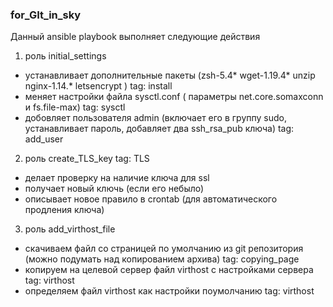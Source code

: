 ### for_GIt_in_sky

Данный ansible playbook выполняет следующие действия
  1. роль initial_settings 
  * устанавливает дополнительные  пакеты (zsh-5.4*  wget-1.19.4* unzip nginx-1.14.* letsencrypt  )  tag: install
  * меняет настройки файла sysctl.conf ( параметры net.core.somaxconn и fs.file-max) tag: sysctl
  * добовляет пользователя admin (включает его в группу sudo, устанавливает пароль, добавляет два ssh_rsa_pub  ключа) tag: add_user
  2. роль  create_TLS_key tag: TLS
  * делает проверку на наличие ключа для ssl
  * получает новый ключь (если его небыло)
  * описывает новое правило в crontab  (для автоматического продления ключа)
  3. роль add_virthost_file
  * скачиваем файл со страницей по умолчанию из git  репозитория (можно подумать над копированием архива) tag: copying_page
  * копируем на целевой сервер файл virthost  с настройками сервера  tag: virthost
  * определяем файл virthost как настройки поумолчанию tag: virthost
